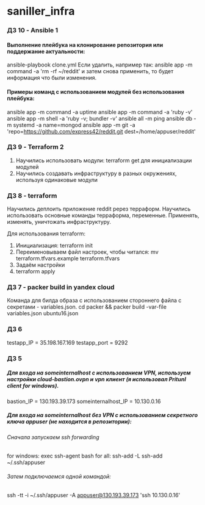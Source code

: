 # saniller_infra

### ДЗ 10 - Ansible 1 ###

#### Выполнение плейбука на клонирование репозитория или поддержание актуальности:
ansible-playbook clone.yml
Если удалить, например так:
ansible app -m command -a 'rm -rf ~/reddit'
и затем снова применить, то будет информация что были изменения.

#### Примеры команд с использованием модулей без использования плейбука:
ansible app -m command -a uptime
ansible app -m command -a 'ruby -v'
ansible app -m shell -a 'ruby -v; bundler -v'
ansible all -m ping
ansible db -m systemd -a name=mongod
ansible app -m git -a \
 'repo=https://github.com/express42/reddit.git dest=/home/appuser/reddit'

### ДЗ 9 - Terraform 2 ###
1) Научились использовать модули: terraform get для инициализации модулей
2) Научились создавать инфраструктуру в разных окружениях, используя одинаковые модули


### ДЗ 8 - terraform ###
Научились деплоить приложение reddit ререз терраформ.
Научились использовать основные команды терраформа, переменные. Применять, изменять, уничтожать инфраструктуру.

Для использования terraform:
1) Инициализация: terraform init
2) Переименовываем файл настроек, чтобы читался: mv terraform.tfvars.example terraform.tfvars
3) Задаём настройки
4) terraform apply


### ДЗ 7 - packer build in yandex cloud ###
Команда для билда образа с использованием стороннего файла с секретами - variables.json.
cd packer && packer build -var-file variables.json ubuntu16.json

### ДЗ 6 ###

testapp_IP = 35.198.167.169
testapp_port = 9292


### ДЗ 5 ###


##### Для входа на someinternalhost с использованием VPN, используем настройки cloud-bastion.ovpn и vpn клиент (я использовал Pritunl client for windows).

bastion_IP = 130.193.39.173
someinternalhost_IP = 10.130.0.16

##### Для входа на someinternalhost без VPN c использованием секретного ключа appuser (не находится в репозитории):
###### Сначала запускаем ssh forwarding
for windows:
  exec ssh-agent bash
for all:
  ssh-add -L
  ssh-add ~/.ssh/appuser

###### Затем подключаемся одной командой:
ssh -tt -i ~/.ssh/appuser -A appuser@130.193.39.173 'ssh 10.130.0.16'
